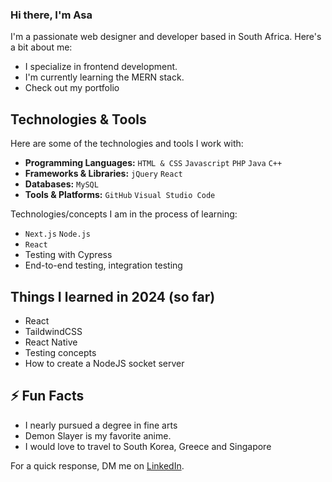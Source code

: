 ### Hi there, I'm Asa

I'm a passionate web designer and developer based in South Africa. Here's a bit about me:

- I specialize in frontend development.
- I'm currently learning the MERN stack.
- Check out my portfolio

## Technologies & Tools

Here are some of the technologies and tools I work with:

- **Programming Languages:** `HTML & CSS` `Javascript` `PHP` `Java` `C++`
- **Frameworks & Libraries:** `jQuery` `React`
- **Databases:** `MySQL`
- **Tools & Platforms:** `GitHub` `Visual Studio Code`

Technologies/concepts I am in the process of learning:
- `Next.js` `Node.js`
- `React` 
- Testing with Cypress
- End-to-end testing, integration testing

## Things I learned in 2024 (so far)
- React
- TaildwindCSS
- React Native
- Testing concepts
- How to create a NodeJS socket server

## ⚡ Fun Facts

- I nearly pursued a degree in fine arts
- Demon Slayer is my favorite anime.
- I would love to travel to South Korea, Greece and Singapore


For a quick response, DM me on [LinkedIn](https://www.linkedin.com/in/asa-siphuma-07397b262/).

<!--
**Supaweird0/Supaweird0** is a ✨ _special_ ✨ repository because its `README.md` (this file) appears on your GitHub profile.

Here are some ideas to get you started:

- 🔭 I’m currently working on ...
- 🌱 I’m currently learning ...
- 👯 I’m looking to collaborate on ...
- 🤔 I’m looking for help with ...
- 💬 Ask me about ...
- 📫 How to reach me: ...
- 😄 Pronouns: ...
- ⚡ Fun fact: ...
-->
